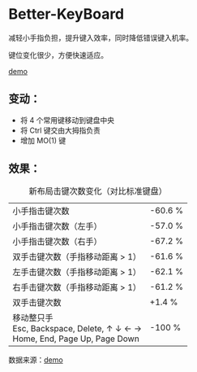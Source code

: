 
# Better-KeyBoard

减轻小手指负担，提升键入效率，同时降低错误键入机率。

键位变化很少，方便快速适应。

[demo](https://googee.github.io/Better-KeyBoard/dist)


## 变动：

- 将 4 个常用键移动到键盘中央
- 将 Ctrl 键交由大拇指负责
- 增加 MO(1) 键


## 效果：

<table>
    <caption>新布局击键次数变化（对比标准键盘）</caption>
    <tbody>
        <tr>
            <td>小手指击键次数</td>
            <td>-60.6 %</td>
        </tr>
        <tr>
            <td>小手指击键次数（左手）</td>
            <td>-57.0 %</td>
        </tr>
        <tr>
            <td>小手指击键次数（右手）</td>
            <td>-67.2 %</td>
        </tr>
        <tr>
            <td>
                双手击键次数（手指移动距离 > 1）
            </td>
            <td>-61.6 %</td>
        </tr>
        <tr>
            <td>
                左手击键次数（手指移动距离 > 1）
            </td>
            <td>-62.1 %</td>
        </tr>
        <tr>
            <td>
                右手击键次数（手指移动距离 > 1）
            </td>
            <td>-61.2 %</td>
        </tr>
        <tr>
            <td>
                双手击键次数
            </td>
            <td>+1.4 %</td>
        </tr>
        <tr>
            <td>
                移动整只手
                <br />
                Esc, Backspace, Delete, ↑ ↓ ← →
                <br />
                Home, End, Page Up, Page Down
            </td>
            <td>-100 %</td>
        </tr>
    </tbody>
</table>

数据来源：[demo](https://googee.github.io/Better-KeyBoard/dist)
